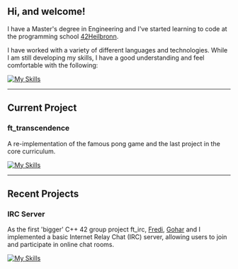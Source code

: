 ## Hi, and welcome!

I have a Master's degree in Engineering and I've started learning to code at the programming school [42Heilbronn](https://www.42heilbronn.de/).

I have worked with a variety of different languages and technologies. While I am still developing my skills, I have a good understanding and feel comfortable with the following:

[![My Skills](https://skillicons.dev/icons?i=c,cpp,bash,github,docker,vscode,linux,aws)](https://skillicons.dev)

--- 

## Current Project

### ft_transcendence

A re-implementation of the famous pong game and the last project in the core curriculum.

[![My Skills](https://skillicons.dev/icons?i=cpp)](https://skillicons.dev)

--- 

## Recent Projects

### IRC Server

As the first 'bigger' C++ 42 group project ft_irc, [Fredi](https://github.com/Fredi-B), [Gohar](https://github.com/goharalisiddiqui) and I implemented a basic Internet Relay Chat (IRC) server, allowing users to join and participate in online chat rooms.

[![My Skills](https://skillicons.dev/icons?i=cpp)](https://skillicons.dev)

